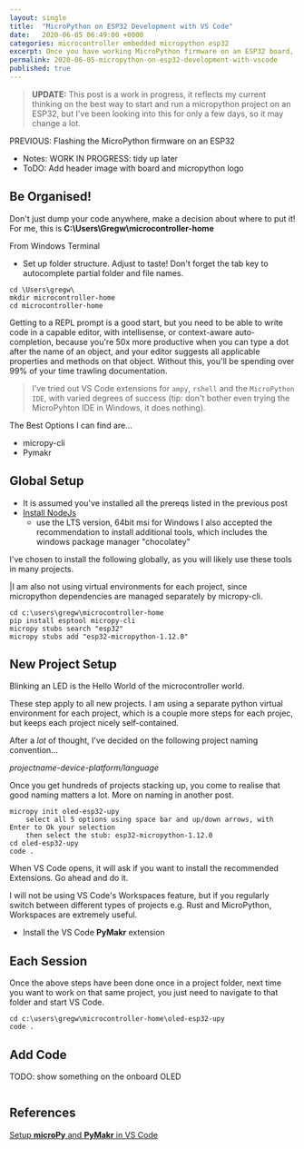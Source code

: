 ```yaml
---
layout: single
title:  "MicroPython on ESP32 Development with VS Code"
date:   2020-06-05 06:49:00 +0000
categories: microcontroller embedded micropython esp32
excerpt: Once you have working MicroPython firmware on an ESP32 board, you need to write code. You can't stay in REPL forever, so lets set up our developer environment using Visual Studio Code
permalink: 2020-06-05-micropython-on-esp32-development-with-vscode
published: true
---
```


> **UPDATE:** This post is a work in progress, it reflects my current thinking on the best way to start and run a micropython project on an ESP32, but I've been looking into this for only a few days, so it may change a lot. 

PREVIOUS: Flashing the MicroPython firmware on an ESP32

* Notes: WORK IN PROGRESS: tidy up later
* ToDO: Add header image with board and micropython logo

## Be Organised!

Don't just dump your code anywhere, make a decision about where to put it! For me, this is **C:\Users\Gregw\microcontroller-home**


From Windows Terminal

* Set up folder structure. Adjust to taste! Don't forget the tab key to autocomplete partial folder and file names.

```dos
cd \Users\gregw\
mkdir microcontroller-home
cd microcontroller-home
```

Getting to a REPL prompt is a good start, but you need to be able to write code in a capable editor, with intellisense, or context-aware auto-completion, because you're 50x more productive when you can type a dot after the name of an object, and your editor suggests all applicable properties and methods on that object. Without this, you'll be spending over 99% of your time trawling documentation.

>I've tried out VS Code extensions for ```ampy```, ```rshell``` and the ```MicroPython IDE```, with varied degrees of success (tip: don't bother even trying the MicroPyhton IDE in Windows, it does nothing).

The Best Options I can find are...

* micropy-cli
* Pymakr

## Global Setup

* It is assumed you've installed all the prereqs listed in the previous post
* [Install NodeJs](https://nodejs.org/en/download/)
  * use the LTS version, 64bit msi for Windows
  I also accepted the recommendation to install additional tools, which includes the  windows package manager "chocolatey"

I've chosen to install the following globally, as you will likely use
these tools in many projects.

|I am also not using virtual environments for each project, 
since micropython dependencies are managed separately by micropy-cli.

```dos
cd c:\users\gregw\microcontroller-home
pip install esptool micropy-cli
micropy stubs search "esp32"
micropy stubs add "esp32-micropython-1.12.0"
```

## New Project Setup

Blinking an LED is the Hello World of the microcontroller world.

These step apply to all new projects. I am using a separate python virtual environment for each project, which is a couple more steps for each projec, but keeps each project nicely self-contained.

After a *lot* of thought, I've decided on the following project naming convention...

*projectname-device-platform/language*

Once you get hundreds of projects stacking up, you come to realise that good naming matters a lot. More on naming in another post.

```dos
micropy init oled-esp32-upy
    select all 5 options using space bar and up/down arrows, with Enter to Ok your selection
    then select the stub: esp32-micropython-1.12.0
cd oled-esp32-upy
code .
```

When VS Code opens, it will ask if you want to install the recommended Extensions. Go ahead and do it.

I will not be using VS Code's Workspaces feature, but if you regularly switch between different types of projects e.g. Rust and MicroPython, Workspaces are extremely useful.

* Install the VS Code **PyMakr** extension

## Each Session

Once the above steps have been done once in a project folder, next time you want to work on that same project, you just need to navigate to that folder and start VS Code.

```dos
cd c:\users\gregw\microcontroller-home\oled-esp32-upy
code .
```

## Add Code

TODO: show something on the onboard OLED

```python


```

## References

[Setup **microPy** and **PyMakr** in VS Code](https://lemariva.com/blog/2019/08/micropython-vsc-ide-intellisense)
